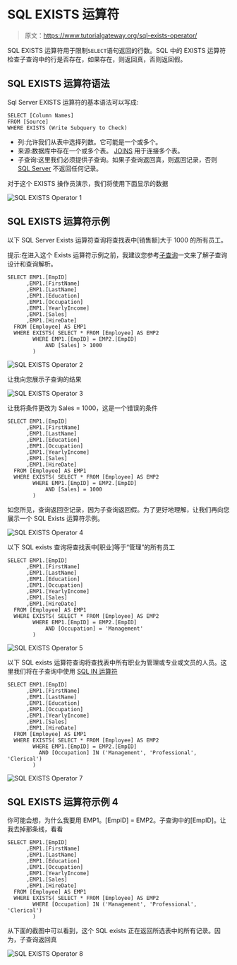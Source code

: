 # SQL EXISTS 运算符

> 原文：<https://www.tutorialgateway.org/sql-exists-operator/>

SQL EXISTS 运算符用于限制`SELECT`语句返回的行数。SQL 中的 EXISTS 运算符检查子查询中的行是否存在，如果存在，则返回真，否则返回假。

## SQL EXISTS 运算符语法

Sql Server EXISTS 运算符的基本语法可以写成:

```
SELECT [Column Names]
FROM [Source]
WHERE EXISTS (Write Subquery to Check)
```

*   列:允许我们从表中选择列数。它可能是一个或多个。
*   来源:数据库中存在一个或多个表。 [JOINS](https://www.tutorialgateway.org/sql-inner-join/) 用于连接多个表。
*   子查询:这里我们必须提供子查询。如果子查询返回真，则返回记录，否则 [SQL Server](https://www.tutorialgateway.org/sql/) 不返回任何记录。

对于这个 EXISTS 操作员演示，我们将使用下面显示的数据

![SQL EXISTS Operator 1](img/827d37365b4f0462ead756b87adf4200.png)

## SQL EXISTS 运算符示例

以下 SQL Server Exists 运算符查询将查找表中[销售额]大于 1000 的所有员工。

提示:在进入这个 Exists 运算符示例之前，我建议您参考[子查询](https://www.tutorialgateway.org/sql-subquery/)一文来了解子查询设计和查询解析。

```
SELECT EMP1.[EmpID]
      ,EMP1.[FirstName]
      ,EMP1.[LastName]
      ,EMP1.[Education]
      ,EMP1.[Occupation]
      ,EMP1.[YearlyIncome]
      ,EMP1.[Sales]
      ,EMP1.[HireDate]
  FROM [Employee] AS EMP1
  WHERE EXISTS( SELECT * FROM [Employee] AS EMP2 
		WHERE EMP1.[EmpID] = EMP2.[EmpID] 
			AND [Sales] > 1000
		)
```

![SQL EXISTS Operator 2](img/1c4d04540a1d606ee446274465e6bdea.png)

让我向您展示子查询的结果

![SQL EXISTS Operator 3](img/63af7d87648f8ebfd9dd85aa5d37eb81.png)

让我将条件更改为 Sales = 1000，这是一个错误的条件

```
SELECT EMP1.[EmpID]
      ,EMP1.[FirstName]
      ,EMP1.[LastName]
      ,EMP1.[Education]
      ,EMP1.[Occupation]
      ,EMP1.[YearlyIncome]
      ,EMP1.[Sales]
      ,EMP1.[HireDate]
  FROM [Employee] AS EMP1
  WHERE EXISTS( SELECT * FROM [Employee] AS EMP2 
		WHERE EMP1.[EmpID] = EMP2.[EmpID] 
			AND [Sales] = 1000
		)
```

如您所见，查询返回空记录，因为子查询返回假。为了更好地理解，让我们再向您展示一个 SQL Exists 运算符示例。

![SQL EXISTS Operator 4](img/72bb6f2ca0b76b2639b46b31ca41bd5b.png)

以下 SQL exists 查询将查找表中[职业]等于“管理”的所有员工

```
SELECT EMP1.[EmpID]
      ,EMP1.[FirstName]
      ,EMP1.[LastName]
      ,EMP1.[Education]
      ,EMP1.[Occupation]
      ,EMP1.[YearlyIncome]
      ,EMP1.[Sales]
      ,EMP1.[HireDate]
  FROM [Employee] AS EMP1
  WHERE EXISTS( SELECT * FROM [Employee] AS EMP2 
		WHERE EMP1.[EmpID] = EMP2.[EmpID] 
			AND [Occupation] = 'Management'
		)
```

![SQL EXISTS Operator 5](img/e7679cab20156a8108e7bf8e763cfa11.png)

以下 SQL exists 运算符查询将查找表中所有职业为管理或专业或文员的人员。这里我们将在子查询中使用 [SQL IN 运算符](https://www.tutorialgateway.org/sql-in-operator/)

```
SELECT EMP1.[EmpID]
      ,EMP1.[FirstName]
      ,EMP1.[LastName]
      ,EMP1.[Education]
      ,EMP1.[Occupation]
      ,EMP1.[YearlyIncome]
      ,EMP1.[Sales]
      ,EMP1.[HireDate]
  FROM [Employee] AS EMP1
  WHERE EXISTS( SELECT * FROM [Employee] AS EMP2 
		WHERE EMP1.[EmpID] = EMP2.[EmpID] 
		  AND [Occupation] IN ('Management', 'Professional', 'Clerical')
		)
```

![SQL EXISTS Operator 7](img/9282d1389ea4bd5a9f5876198a40c36a.png)

## SQL EXISTS 运算符示例 4

你可能会想，为什么我要用 EMP1。[EmpID] = EMP2。子查询中的[EmpID]。让我去掉那条线，看看

```
SELECT EMP1.[EmpID]
      ,EMP1.[FirstName]
      ,EMP1.[LastName]
      ,EMP1.[Education]
      ,EMP1.[Occupation]
      ,EMP1.[YearlyIncome]
      ,EMP1.[Sales]
      ,EMP1.[HireDate]
  FROM [Employee] AS EMP1
  WHERE EXISTS( SELECT * FROM [Employee] AS EMP2 
		WHERE [Occupation] IN ('Management', 'Professional', 'Clerical')
		)
```

从下面的截图中可以看到，这个 SQL exists 正在返回所选表中的所有记录。因为，子查询返回真

![SQL EXISTS Operator 8](img/c98b0b4d0e9553eb6deb75303d3c0708.png)